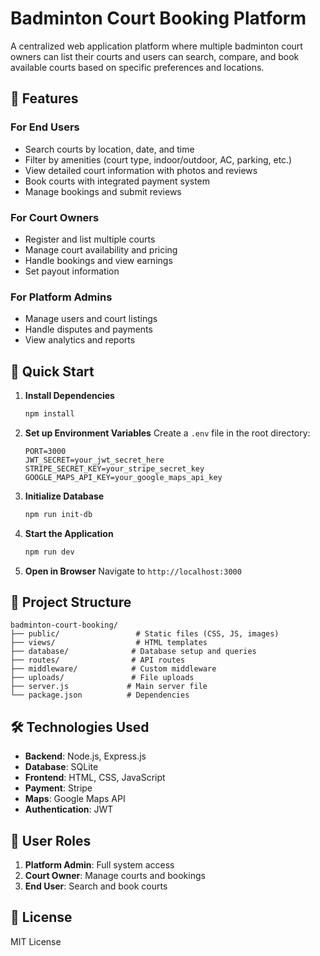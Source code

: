# Badminton Court Booking Platform

A centralized web application platform where multiple badminton court owners can list their courts and users can search, compare, and book available courts based on specific preferences and locations.

## 🏸 Features

### For End Users
- Search courts by location, date, and time
- Filter by amenities (court type, indoor/outdoor, AC, parking, etc.)
- View detailed court information with photos and reviews
- Book courts with integrated payment system
- Manage bookings and submit reviews

### For Court Owners
- Register and list multiple courts
- Manage court availability and pricing
- Handle bookings and view earnings
- Set payout information

### For Platform Admins
- Manage users and court listings
- Handle disputes and payments
- View analytics and reports

## 🚀 Quick Start

1. **Install Dependencies**
   ```bash
   npm install
   ```

2. **Set up Environment Variables**
   Create a `.env` file in the root directory:
   ```
   PORT=3000
   JWT_SECRET=your_jwt_secret_here
   STRIPE_SECRET_KEY=your_stripe_secret_key
   GOOGLE_MAPS_API_KEY=your_google_maps_api_key
   ```

3. **Initialize Database**
   ```bash
   npm run init-db
   ```

4. **Start the Application**
   ```bash
   npm run dev
   ```

5. **Open in Browser**
   Navigate to `http://localhost:3000`

## 📁 Project Structure

```
badminton-court-booking/
├── public/                 # Static files (CSS, JS, images)
├── views/                  # HTML templates
├── database/              # Database setup and queries
├── routes/                # API routes
├── middleware/            # Custom middleware
├── uploads/               # File uploads
├── server.js             # Main server file
└── package.json          # Dependencies
```

## 🛠️ Technologies Used

- **Backend**: Node.js, Express.js
- **Database**: SQLite
- **Frontend**: HTML, CSS, JavaScript
- **Payment**: Stripe
- **Maps**: Google Maps API
- **Authentication**: JWT

## 👥 User Roles

1. **Platform Admin**: Full system access
2. **Court Owner**: Manage courts and bookings
3. **End User**: Search and book courts

## 📝 License

MIT License 